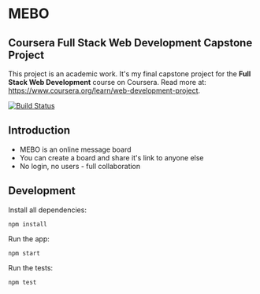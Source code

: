 MEBO
====

Coursera Full Stack Web Development Capstone Project
----------------------------------------------------

This project is an academic work. 
It's my final capstone project for the **Full Stack Web Development** course on Coursera. 
Read more at: https://www.coursera.org/learn/web-development-project.

[![Build Status](https://travis-ci.org/tuhrig/mebo.svg?branch=master)](https://travis-ci.org/tuhrig/mebo)

## Introduction

- MEBO is an online message board
- You can create a board and share it's link to anyone else
- No login, no users - full collaboration

## Development

Install all dependencies:

```
npm install
```

Run the app:

```
npm start
```

Run the tests:

```
npm test
```